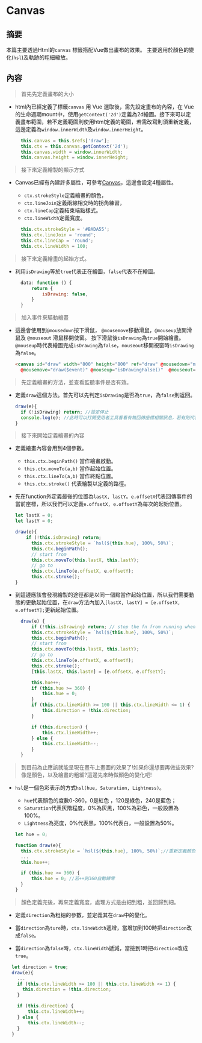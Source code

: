 # Canvas

##  摘要

本篇主要透過Html的`canvas` 標籤搭配Vue做出畫布的效果。
主要適用於顏色的變化(`hsl`)及軌跡的粗細縮放。

## 內容

> 首先先定義畫布的大小

- html內已經定義了標籤`canvas` 用 Vue 選取後，需先設定畫布的內容，在 Vue的生命週期mount中，使用`getContext('2d')`定義為2d繪圖。接下來可以定義畫布範圍，若不定義範圍則使用html定義的範圍，若需改寫則須重新定義，這邊定義為`window.innerWidth`及`window.innerHeight`。

  ```javascript
    this.canvas = this.$refs['draw'];
    this.ctx = this.canvas.getContext('2d');
    this.canvas.width = window.innerWidth;
    this.canvas.height = window.innerHeight;
  ```

> 接下來定義繪製的顯示方式

- Canvas已經有內建許多屬性，可參考[Canvas](http://www.w3school.com.cn/tags/html_ref_canvas.asp)，這邊會設定4種屬性。

  - `ctx.strokeStyle`定義繪畫的顏色，
  - `ctx.lineJoin`定義兩線相交時的拐角練習，
  - `ctx.lineCap`定義結束端點樣式。
  - `ctx.lineWidth`定義寬度。

  ```javascript
    this.ctx.strokeStyle = '#BADA55';
    this.ctx.lineJoin = 'round';
    this.ctx.lineCap = 'round';
    this.ctx.lineWidth = 100;
  ```

> 接下來定義繪畫的起始方式。

- 利用`isDrawing`等於`true`代表正在繪圖，`false`代表不在繪圖。

  ```javascript
    data: function () {
        return {
            isDrawing: false,
        }
    }
  ```

> 加入事件來驅動繪畫

- 這邊會使用到`@mousedown`按下滑鼠， `@mousemove`移動滑鼠，`@mouseup`放開滑鼠及 `@mouseout` 滑鼠移開使窗。
按下滑鼠後`isDrawing`為`true`開始繪畫。`@mouseup`時代表繪圖完成`isDrawing`為`false`，`mouseout`移開視窗時`isDrawing`為`false`。

  ```html
  <canvas id="draw" width="800" height="800" ref="draw" @mousedown="mousedownAction($event)"
    @mousemove="draw($event)" @mouseup="isDrawingFalse()"  @mouseout="isDrawingFalse()"></canvas>
  ```

> 先定義繪畫的方法，並查看監聽事件是否有效。

- 定義`draw`這個方法。首先可以先判定`isDrawing`是否為`true`，為`false`則返回。

  ```javascript
  draw(e){
    if (!isDrawing) return; //設定停止
    console.log(e); //此時可以打開使用者工具看看有無回傳座標相關訊息，若有則代表到目前為止皆為成功!
  }
  ```

> 接下來開始定義繪畫的內容

- 定義繪畫內容會用到4個參數。

  - `this.ctx.beginPath()` 當作繪畫啟動。
  - `this.ctx.moveTo(a,b)` 當作起始位置。
  - `this.ctx.lineTo(a,b)` 當作終點位置。
  - `this.ctx.stroke()` 代表繪製以定義的路徑。

- 先在function外定義最後的位置為`lastX, lastY`。`e.offsetX`代表回傳事件的當前座標，所以我們可以定義`e.offsetX, e.offsetY`為每次的起始位置。

  ```javascript
  let lastX = 0;
  let lastY = 0;

  draw(e){
      if (!this.isDrawing) return;
        this.ctx.strokeStyle = `hsl(${this.hue}, 100%, 50%)`;
        this.ctx.beginPath();
        // start from
        this.ctx.moveTo(this.lastX, this.lastY);
        // go to
        this.ctx.lineTo(e.offsetX, e.offsetY);
        this.ctx.stroke();
  }

  ```

- 到這邊應該會發現繪製的途徑都是以同一個點當作起始位置，所以我們需要動態的更動起始位置，在`draw`方法內加入`[lastX, lastY] = [e.offsetX, e.offsetY];`更新起始位置。

  ```javascript
    draw(e) {
        if (!this.isDrawing) return; // stop the fn from running when they are not moused down
        this.ctx.strokeStyle = `hsl(${this.hue}, 100%, 50%)`;
        this.ctx.beginPath();
        // start from
        this.ctx.moveTo(this.lastX, this.lastY);
        // go to
        this.ctx.lineTo(e.offsetX, e.offsetY);
        this.ctx.stroke();
        [this.lastX, this.lastY] = [e.offsetX, e.offsetY];

        this.hue++;
        if (this.hue >= 360) {
            this.hue = 0;
        }
        if (this.ctx.lineWidth >= 100 || this.ctx.lineWidth <= 1) {
            this.direction = !this.direction;
        }

        if (this.direction) {
            this.ctx.lineWidth++;
        } else {
            this.ctx.lineWidth--;
        }
    }
  ```

> 到目前為止應該就能呈現在畫布上畫圖的效果了!如果你還想要再做些效果?像是顏色，以及繪畫的粗細?這邊先來時做顏色的變化吧!

- `hsl`是一個色彩表示的方式`hsl(hue, Saturation, Lightness)`。

  - `hue`代表顏色的度數0-360，0是紅色 ，120是綠色，240是藍色；
  - `Saturation`代表灰階程度，0%為灰黑，100%為彩色，一般設置為100%。
  - `Lightness`為亮度，0%代表黑，100%代表白，一般設置為50%。

  ```javascript
  let hue = 0;

  function draw(e){
    this.ctx.strokeStyle = `hsl(${this.hue}, 100%, 50%)`;//重新定義顏色
    ...
    this.hue++;

    if (this.hue >= 360) {
        this.hue = 0; //若++到360自動歸零
    }
  }
  ```

> 顏色定義完後，再來定義寬度，處理方式是由細到粗，並回歸到細。

- 定義`direction`為粗細的參數，並定義其在`draw`中的變化。

- 當`direction`為`ture`時，`ctx.lineWidth`遞增，當增加到100時把`direction`改成`false`。

- 當`direction`為`false`時，`ctx.lineWidth`遞減，當撿到1時把`direction`改成`true`。

```javascript
  let direction = true;
  draw(e){
    ...
    if (this.ctx.lineWidth >= 100 || this.ctx.lineWidth <= 1) {
      this.direction = !this.direction;
    }

    if (this.direction) {
        this.ctx.lineWidth++;
    } else {
        this.ctx.lineWidth--;
    }
  }
```
